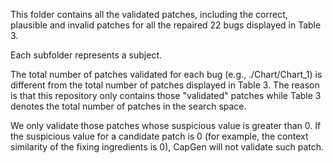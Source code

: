 This folder contains all the validated patches, including the correct, plausible and invalid patches 
for all the repaired 22 bugs displayed in Table 3.

Each subfolder represents a subject.

The total number of patches validated for each bug (e.g., ./Chart/Chart_1) is different from the total number of patches displayed in Table 3.
The reason is that this repository only contains those "validated" patches while Table 3 denotes the total number of patches in the search space.

We only validate those patches whose suspicious value is greater than 0.
If the suspicious value for a candidate patch is 0 (for example, the context similarity of the fixing ingredients is 0), CapGen will not
validate such patch.
